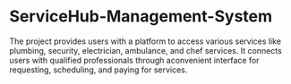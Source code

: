 # ServiceHub-Management-System
The project provides users with a platform to access various services like plumbing, security, electrician, ambulance, and chef services. It connects users with qualified professionals through aconvenient interface for requesting, scheduling, and paying for services. 
